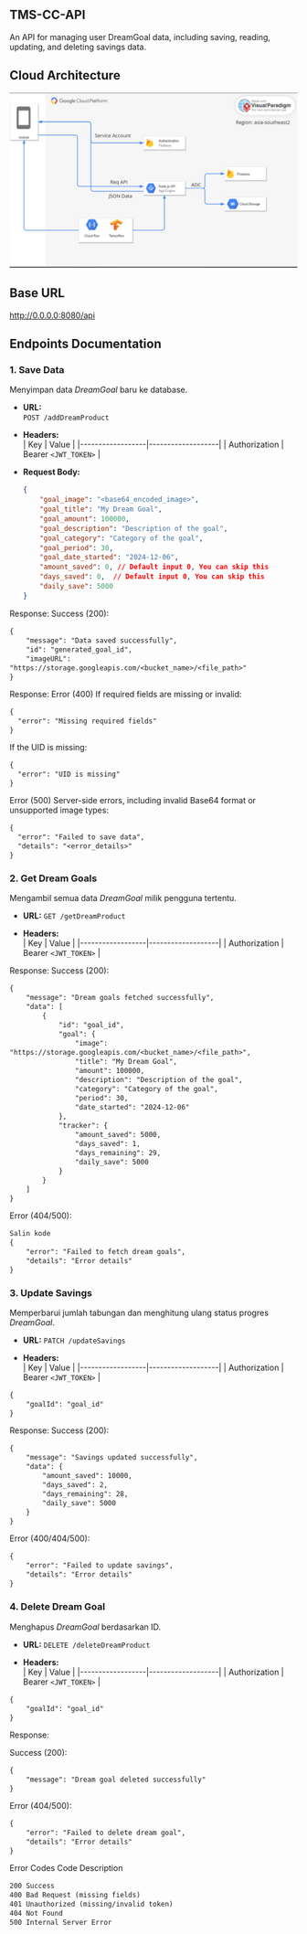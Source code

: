 ## TMS-CC-API
An API for managing user DreamGoal data, including saving, reading, updating, and deleting savings data.

## Cloud Architecture
![Cloud Architecture](assets/Screenshot%202024-12-13%20085600.png "Cloud Architecture")


## Base URL
http://0.0.0.0:8080/api

## Endpoints Documentation

### 1. **Save Data**
Menyimpan data *DreamGoal* baru ke database.

- **URL:**  
  `POST /addDreamProduct`

- **Headers:**  
  | Key             | Value             |
  |------------------|-------------------|
  | Authorization    | Bearer `<JWT_TOKEN>` |

- **Request Body:**
  ```json
  {
      "goal_image": "<base64_encoded_image>",
      "goal_title": "My Dream Goal",
      "goal_amount": 100000,
      "goal_description": "Description of the goal",
      "goal_category": "Category of the goal",
      "goal_period": 30,
      "goal_date_started": "2024-12-06",
      "amount_saved": 0, // Default input 0, You can skip this
      "days_saved": 0,  // Default input 0, You can skip this
      "daily_save": 5000
  }
Response:
Success (200):
```
{
    "message": "Data saved successfully",
    "id": "generated_goal_id",
    "imageURL": "https://storage.googleapis.com/<bucket_name>/<file_path>"
}
```
Response:
Error (400)
If required fields are missing or invalid:
```
{
  "error": "Missing required fields"
}
```
If the UID is missing:
```
{
  "error": "UID is missing"
}
```
Error (500)
Server-side errors, including invalid Base64 format or unsupported image types:
```
{
  "error": "Failed to save data",
  "details": "<error_details>"
}
```

### 2. **Get Dream Goals**
Mengambil semua data *DreamGoal* milik pengguna tertentu.

- **URL:**
`GET /getDreamProduct`

- **Headers:**  
  | Key             | Value             |
  |------------------|-------------------|
  | Authorization    | Bearer `<JWT_TOKEN>` |

Response:
Success (200):
```
{
    "message": "Dream goals fetched successfully",
    "data": [
        {
            "id": "goal_id",
            "goal": {
                "image": "https://storage.googleapis.com/<bucket_name>/<file_path>",
                "title": "My Dream Goal",
                "amount": 100000,
                "description": "Description of the goal",
                "category": "Category of the goal",
                "period": 30,
                "date_started": "2024-12-06"
            },
            "tracker": {
                "amount_saved": 5000,
                "days_saved": 1,
                "days_remaining": 29,
                "daily_save": 5000
            }
        }
    ]
}
```
Error (404/500):
```
Salin kode
{
    "error": "Failed to fetch dream goals",
    "details": "Error details"
}
```

### 3. **Update Savings**
Memperbarui jumlah tabungan dan menghitung ulang status progres *DreamGoal*.

- **URL:**
`PATCH /updateSavings`

- **Headers:**  
  | Key             | Value             |
  |------------------|-------------------|
  | Authorization    | Bearer `<JWT_TOKEN>` |


```
{
    "goalId": "goal_id"
}
```
Response:
Success (200):
```
{
    "message": "Savings updated successfully",
    "data": {
        "amount_saved": 10000,
        "days_saved": 2,
        "days_remaining": 28,
        "daily_save": 5000
    }
}
```
Error (400/404/500):
```
{
    "error": "Failed to update savings",
    "details": "Error details"
}
```
### 4. **Delete Dream Goal**
Menghapus *DreamGoal* berdasarkan ID.

- **URL:**
`DELETE /deleteDreamProduct`

- **Headers:**  
  | Key             | Value             |
  |------------------|-------------------|
  | Authorization    | Bearer `<JWT_TOKEN>` |

```
{
    "goalId": "goal_id"
}
```
Response:

Success (200):
```
{
    "message": "Dream goal deleted successfully"
}
```
Error (404/500):
```
{
    "error": "Failed to delete dream goal",
    "details": "Error details"
}
```
Error Codes
Code	Description
```
200	Success
400	Bad Request (missing fields)
401	Unauthorized (missing/invalid token)
404	Not Found
500	Internal Server Error
```
